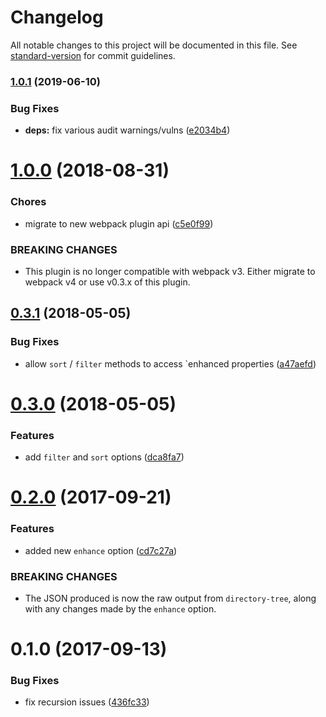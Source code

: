 # Changelog

All notable changes to this project will be documented in this file. See [standard-version](https://github.com/conventional-changelog/standard-version) for commit guidelines.

### [1.0.1](https://github.com/skipjack/directory-tree-webpack-plugin/compare/v1.0.0...v1.0.1) (2019-06-10)


### Bug Fixes

* **deps:** fix various audit warnings/vulns ([e2034b4](https://github.com/skipjack/directory-tree-webpack-plugin/commit/e2034b4))



<a name="1.0.0"></a>
# [1.0.0](https://github.com/skipjack/directory-tree-webpack-plugin/compare/v0.3.1...v1.0.0) (2018-08-31)


### Chores

* migrate to new webpack plugin api ([c5e0f99](https://github.com/skipjack/directory-tree-webpack-plugin/commit/c5e0f99))


### BREAKING CHANGES

* This plugin is no longer compatible with
webpack v3. Either migrate to webpack v4 or use v0.3.x of this
plugin.



<a name="0.3.1"></a>
## [0.3.1](https://github.com/skipjack/directory-tree-webpack-plugin/compare/v0.3.0...v0.3.1) (2018-05-05)


### Bug Fixes

* allow `sort` / `filter` methods to access `enhanced properties ([a47aefd](https://github.com/skipjack/directory-tree-webpack-plugin/commit/a47aefd))



<a name="0.3.0"></a>
# [0.3.0](https://github.com/skipjack/directory-tree-webpack-plugin/compare/v0.2.0...v0.3.0) (2018-05-05)


### Features

* add `filter` and `sort` options ([dca8fa7](https://github.com/skipjack/directory-tree-webpack-plugin/commit/dca8fa7))



<a name="0.2.0"></a>
# [0.2.0](https://github.com/skipjack/directory-tree-webpack-plugin/compare/v0.1.0...v0.2.0) (2017-09-21)


### Features

* added new `enhance` option ([cd7c27a](https://github.com/skipjack/directory-tree-webpack-plugin/commit/cd7c27a))


### BREAKING CHANGES

* The JSON produced is now the raw
output from `directory-tree`, along with any changes
made by the `enhance` option.



<a name="0.1.0"></a>
# 0.1.0 (2017-09-13)


### Bug Fixes

* fix recursion issues ([436fc33](https://github.com/skipjack/directory-tree-webpack-plugin/commit/436fc33))
